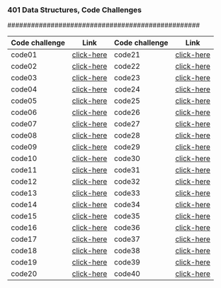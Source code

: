 
### 401 Data Structures, Code Challenges

#################################################

Code challenge | Link | Code challenge | Link
------- | --------- | -------- | ----------
 code01 | [click-here](https://github.com/qaisw96/data-structures-and-algorithm-401/blob/main/challenges/arrayReverse/README.md) | code21 | [click-here]()
 code02 | [click-here](https://github.com/qaisw96/data-structures-and-algorithm-401/blob/main/challenges/arrayReverse/README.md) | code22 | [click-here]()
 code03 | [click-here](https://github.com/qaisw96/data-structures-and-algorithm-401/blob/main/challenges/arrayShift/README.md) | code23 | [click-here]()
 code04 | [click-here](https://github.com/qaisw96/data-structures-and-algorithm-401/blob/main/challenges/arrayBinarySearch/README.md) | code24 | [click-here]()
 code05 | [click-here](https://github.com/qaisw96/data-structures-and-algorithm-401/blob/main/challenges/linkedList/README.md) | code25 | [click-here]()
 code06 | [click-here]() | code26 | [click-here]()
 code07 | [click-here]() | code27 | [click-here]()
 code08 | [click-here]() | code28 | [click-here]()
 code09 | [click-here]() | code29 | [click-here]()
 code10 | [click-here]() | code30 | [click-here]()
 code11 | [click-here]() | code31 | [click-here]()
 code12 | [click-here]() | code32 | [click-here]()
 code13 | [click-here]() | code33 | [click-here]()
 code14 | [click-here]() | code34 | [click-here]()
 code15 | [click-here]() | code35 | [click-here]()
 code16 | [click-here]() | code36 | [click-here]()
 code17 | [click-here]() | code37 | [click-here]()
 code18 | [click-here]() | code38 | [click-here]()
 code19 | [click-here]() | code39 | [click-here]()
 code20 | [click-here]() | code40 | [click-here]()

